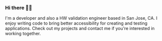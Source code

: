 ### Hi there 👋🏻
I'm a developer and also a HW validation engineer based in San Jose, CA. I enjoy writing code to bring better accessibility for creating and testing applications. Check out my projects and contact me if you're interested in working together.
